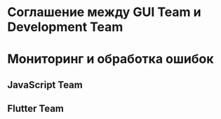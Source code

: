 # Соглашение между GUI Team и Development Team

# Мониторинг и обработка ошибок
## JavaScript Team

## Flutter Team
